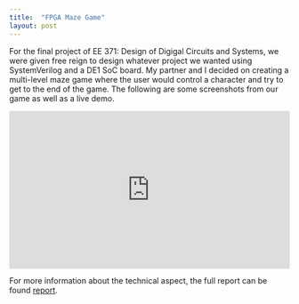 ```yaml
---
title:  "FPGA Maze Game"
layout: post
---
```


For the final project of EE 371: Design of Digigal Circuits and Systems, we were given free reign to design whatever project we wanted using SystemVerilog and a DE1 SoC board. My partner and I decided on creating a multi-level maze game where the user would control a character and try to get to the end of the game. The following are some screenshots from our game as well as a live demo.

<div style="position: relative; padding-bottom: 56.25%; height: 0;"><iframe src="https://www.loom.com/embed/5259ac1c3c724b869faad60488336a7f" frameborder="0" webkitallowfullscreen mozallowfullscreen allowfullscreen style="position: absolute; top: 0; left: 0; width: 100%; height: 100%;"></iframe></div>

For more information about the technical aspect, the full report can be found [report](https://github.com/RobertCrist/RobertCrist.github.io/files/9024319/ECE_371_Lab_6_Report_Final.pdf).

